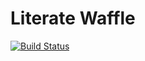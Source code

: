 # Literate Waffle

[![Build Status](https://travis-ci.org/shavit/literate-waffle.svg?branch=master)](https://travis-ci.org/shavit/literate-waffle)
